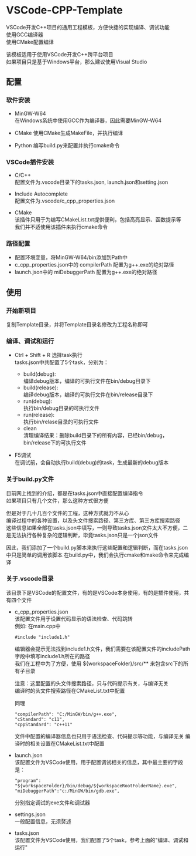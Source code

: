 # VSCode-CPP-Template
VSCode开发C++项目的通用工程模板，方便快捷的实现编译、调试功能  
使用GCC编译器  
使用CMake配置编译

该模板适用于使用VSCode开发C++跨平台项目  
如果项目只是基于Windows平台，那么建议使用Visual Studio

## 配置
### 软件安装
* MinGW-W64  
    在Windows系统中使用GCC作为编译器，因此需要MinGW-W64

* CMake
    使用CMake生成MakeFile，并执行编译

* Python
    编写build.py来配置并执行cmake命令

### VSCode插件安装
* C/C++  
  配置文件为.vscode目录下的tasks.json, launch.json和setting.json  

* Include Autocomplete  
   配置文件为.vscode/c_cpp_properties.json  

* CMake  
  该插件只用于为编写CMakeList.txt提供便利，包括高亮显示、函数提示等  
  我们并不适使用该插件来执行cmake命令

### 路径配置
* 配置环境变量，将MinGW-W64/bin添加到Path中
* c_cpp_properties.json中的 compilerPath 配置为g++.exe的绝对路径
* launch.json中的 miDebuggerPath 配置为g++.exe的绝对路径

## 使用
### 开始新项目
复制Template目录，并将Template目录名修改为工程名称即可

### 编译、调试和运行
* Ctrl + Shift + R 选择task执行  
    tasks.json中共配置了5个task，分别为：  
    * build(debug):   
      编译debug版本，编译的可执行文件在bin/debug目录下   
    * build(release):  
      编译debug版本，编译的可执行文件在bin/release目录下   
    * run(debug):  
      执行bin/debug目录的可执行文件  
    * run(release):  
      执行bin/relase目录的可执行文件
    * clean  
      清理编译结果：删除build目录下的所有内容，已经bin/debug，bin/release下的可执行文件

* F5调试  
    在调试前，会自动执行build(debug)的task，生成最新的debug版本

### 关于build.py文件
目前网上找到的介绍，都是在tasks.json中直接配置编译指令  
如果项目只有几个文件，那么这种方式很方便  

但是对于几十几百个文件的工程，这种方式就力不从心  
编译过程中的各种设置，以及头文件搜索路径、第三方库、第三方库搜索路径  
这些信息如果全部在tasks.json中填写，一则导致tasks.json文件太大不方便，二是无法执行各种复杂的逻辑判断，毕竟tasks.json只是一个json文件

因此，我们添加了一个build.py脚本来执行这些配置和逻辑判断，而在tasks.json中只是简单的调用该脚本
在build.py中，我们会执行cmake和make命令来完成编译

### 关于.vscode目录
该目录下是VSCode的配置文件，有的是VSCode本身使用，有的是插件使用，共有四个文件  

* c_cpp_properties.json  
  该配置文件用于设置代码显示的语法检查、代码跳转  
  例如: 在main.cpp中 
  ```
  #include "include1.h" 
  ```
  编辑器会提示无法找到include1.h文件，我们需要在该配置文件的includePath字段中填写include1.h所在的路径  
  我们在工程中为了方便，使用 ${workspaceFolder}/src/** 来包含src下的所有子目录

  注意：这里配置的头文件搜索路径，只与代码提示有关，与编译无关  
  编译时的头文件搜索路径在CMakeList.txt中配置

  同理
  ```
  "compilerPath": "C:/MinGW/bin/g++.exe",
  "cStandard": "c11",
  "cppStandard": "c++11"
  ```
  文件中配置的编译器信息也只用于语法检查、代码提示等功能，与编译无关
  编译时的相关设置在CMakeList.txt中配置
  

* launch.json  
  该配置文件为VSCode使用，用于配置调试相关的信息，其中最主要的字段是：
  ```
  "program": "${workspaceFolder}/bin/debug/${workspaceRootFolderName}.exe",
  "miDebuggerPath":"c:/MinGW/bin/gdb.exe",     
  ```
  分别指定调试的exe文件和调试器

* settings.json  
  一般配置信息，无须赘述

* tasks.json  
  该配置文件为VSCode使用，我们配置了5个task，参考上面的"编译、调试和运行"